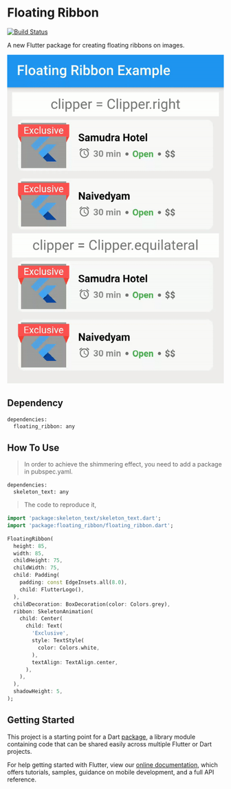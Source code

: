 # Floating Ribbon

[![Build Status](https://travis-ci.org/101Loop/Floating-Ribbon.svg?branch=master)](https://travis-ci.org/101Loop/Floating-Ribbon)

A new Flutter package for creating floating ribbons on images.

<p>
    <img src="https://github.com/101Loop/Floating-Ribbon/blob/master/example.gif?raw=true"/>
</p>

## Dependency
```
dependencies:
  floating_ribbon: any
```

## How To Use

> In order to achieve the shimmering effect, you need to add a package in pubspec.yaml.

```
dependencies:
  skeleton_text: any
```

> The code to reproduce it,

```dart
import 'package:skeleton_text/skeleton_text.dart';
import 'package:floating_ribbon/floating_ribbon.dart';
```

```dart
FloatingRibbon(
  height: 85,
  width: 85,
  childHeight: 75,
  childWidth: 75,
  child: Padding(
    padding: const EdgeInsets.all(8.0),
    child: FlutterLogo(),
  ),
  childDecoration: BoxDecoration(color: Colors.grey),
  ribbon: SkeletonAnimation(
    child: Center(
      child: Text(
        'Exclusive',
        style: TextStyle(
          color: Colors.white,
        ),
        textAlign: TextAlign.center,
      ),
    ),
  ),
  shadowHeight: 5,
);

```

## Getting Started

This project is a starting point for a Dart
[package](https://flutter.dev/developing-packages/),
a library module containing code that can be shared easily across
multiple Flutter or Dart projects.

For help getting started with Flutter, view our 
[online documentation](https://flutter.dev/docs), which offers tutorials, 
samples, guidance on mobile development, and a full API reference.
